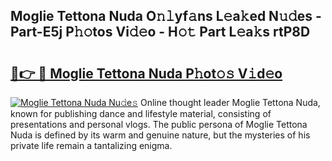 ## Moglie Tettona Nuda O𝚗𝚕yf𝚊ns L𝚎a𝚔ed N𝚞𝚍es - Part-E5j P𝚑𝚘tos Vi𝚍𝚎o - H𝚘𝚝 Part L𝚎a𝚔s rtP8D

# <h2><a href="http://kfcdekp.oniu.top/?m=Moglie+Tettona+Nuda">🔗👉 🔴 Moglie Tettona Nuda P𝚑ot𝚘𝚜 V𝚒d𝚎o</a></h2>

[![Moglie Tettona Nuda Nu𝚍e𝚜](https://i.imgur.com/0qMVB7G.gif)](http://kfcdekp.oniu.top/?m=Moglie+Tettona+Nuda)
Online thought leader Moglie Tettona Nuda, known for publishing dance and lifestyle material, consisting of presentations and personal vlogs. The public persona of Moglie Tettona Nuda is defined by its warm and genuine nature, but the mysteries of his private life remain a tantalizing enigma.  
